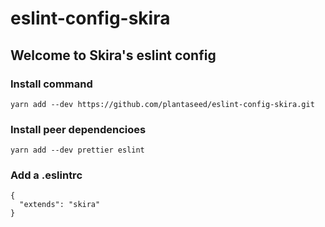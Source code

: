 # eslint-config-skira

## Welcome to Skira's eslint config

### Install command

`yarn add --dev https://github.com/plantaseed/eslint-config-skira.git`

### Install peer dependencioes

`yarn add --dev prettier eslint`

### Add a .eslintrc

```
{
  "extends": "skira"
}
```
